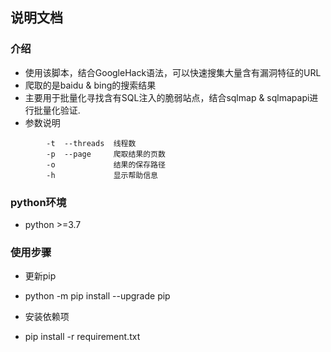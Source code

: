 ## 说明文档 ##
### 介绍
* 使用该脚本，结合GoogleHack语法，可以快速搜集大量含有漏洞特征的URL
* 爬取的是baidu & bing的搜索结果
* 主要用于批量化寻找含有SQL注入的脆弱站点，结合sqlmap & sqlmapapi进行批量化验证.
* 参数说明
```
        -t  --threads  线程数
        -p  --page     爬取结果的页数
        -o             结果的保存路径
        -h             显示帮助信息     
```
### python环境
* python >=3.7
### 使用步骤
* 更新pip
- python -m pip install --upgrade pip 
* 安装依赖项
- pip install -r requirement.txt


